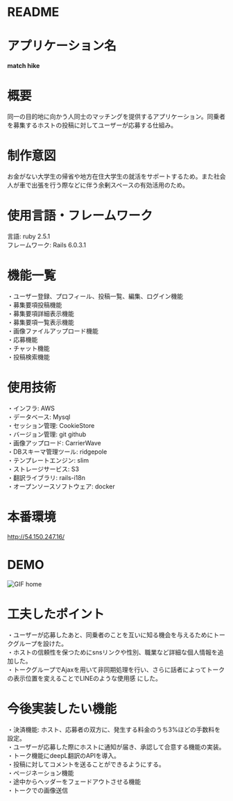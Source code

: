 # README
# アプリケーション名
  **match hike**  
# 概要
  同一の目的地に向かう人同士のマッチングを提供するアプリケーション。同乗者を募集するホストの投稿に対してユーザーが応募する仕組み。  
# 制作意図
  お金がない大学生の帰省や地方在住大学生の就活をサポートするため。また社会人が車で出張を行う際などに伴う余剰スペースの有効活用のため。  
# 使用言語・フレームワーク
  言語: ruby 2.5.1  
  フレームワーク: Rails 6.0.3.1  
# 機能一覧
  ・ユーザー登録、プロフィール、投稿一覧、編集、ログイン機能  
  ・募集要項投稿機能  
  ・募集要項詳細表示機能  
  ・募集要項一覧表示機能  
  ・画像ファイルアップロード機能  
  ・応募機能  
  ・チャット機能  
  ・投稿検索機能  
# 使用技術
  ・インフラ: AWS  
  ・データベース: Mysql  
  ・セッション管理: CookieStore  
  ・バージョン管理: git github  
  ・画像アップロード: CarrierWave  
  ・DBスキーマ管理ツール: ridgepole  
  ・テンプレートエンジン: slim  
  ・ストレージサービス: S3  
  ・翻訳ライブラリ: rails-i18n  
  ・オープンソースソフトウェア: docker  
# 本番環境
  http://54.150.247.16/
# DEMO
  ![GIF home](https://user-images.githubusercontent.com/55785728/83902477-684d0600-a797-11ea-9864-44ec73674e0b.gif)  
# 工夫したポイント
  ・ユーザーが応募したあと、同乗者のことを互いに知る機会を与えるためにトークグループを設けた。  
  ・ホストの信頼性を保つためにsnsリンクや性別、職業など詳細な個人情報を追加した。  
  ・トークグループでAjaxを用いて非同期処理を行い、さらに話者によってトークの表示位置を変えることでLINEのような使用感 にした。  
# 今後実装したい機能
  ・決済機能: ホスト、応募者の双方に、発生する料金のうち3%ほどの手数料を設定。  
  ・ユーザーが応募した際にホストに通知が届き、承認して合意する機能の実装。  
  ・トーク機能にdeepL翻訳のAPIを導入。  
  ・投稿に対してコメントを送ることができるようにする。  
  ・ページネーション機能  
  ・途中からヘッダーをフェードアウトさせる機能  
  ・トークでの画像送信  